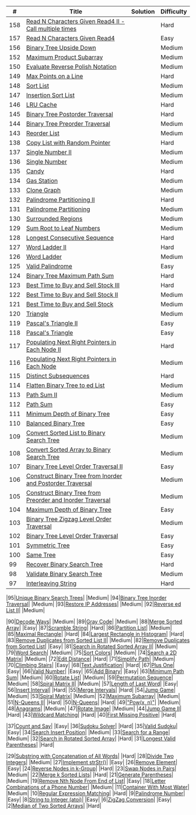 | # | Title | Solution | Difficulty |
|---| ----- | -------- | ---------- |
|158|[Read N Characters Given Read4 II - Call multiple times](https://oj.leetcode.com/problems/read-n-characters-given-read4-ii-call-multiple-times/)| [](./src/readNCharactersGivenRead4/readNCharactersGivenRead4.II.cpp)|Hard|
|157|[Read N Characters Given Read4](https://oj.leetcode.com/problems/read-n-characters-given-read4/)| [](./src/readNCharactersGivenRead4/readNCharactersGivenRead4.cpp)|Easy|
|156|[Binary Tree Upside Down](https://oj.leetcode.com/problems/binary-tree-upside-down/)| [](./src/binaryTreeUpsideDown/binaryTreeUpsideDown.cpp)|Medium|
|152|[Maximum Product Subarray](https://oj.leetcode.com/problems/maximum-product-subarray/)| [](./src/maximumProductSubarray/maximumProductSubarray.cpp)|Medium|
|150|[Evaluate Reverse Polish Notation](https://oj.leetcode.com/problems/evaluate-reverse-polish-notation/)| [](./src/evaluateReversePolishNotation/evaluateReversePolishNotation.cpp)|Medium|
|149|[Max Points on a Line](https://oj.leetcode.com/problems/max-points-on-a-line/)| [](./src/maxPointsOnALine/maxPointsOnALine.cpp)|Hard|
|148|[Sort List](https://oj.leetcode.com/problems/sort-list/)| [](./src/sortList/sortList.cpp)|Medium|
|147|[Insertion Sort List](https://oj.leetcode.com/problems/insertion-sort-list/)| [](./src/insertionSortList/insertionSortList.cpp)|Medium|
|146|[LRU Cache](https://oj.leetcode.com/problems/lru-cache/)| [](./src/LRUCache/LRUCache.cpp)|Hard|
|145|[Binary Tree Postorder Traversal](https://oj.leetcode.com/problems/binary-tree-postorder-traversal/)| [](./src/binaryTreePostorderTraversal/binaryTreePostorderTraversal.cpp)|Hard|
|144|[Binary Tree Preorder Traversal](https://oj.leetcode.com/problems/binary-tree-preorder-traversal/)| [](./src/binaryTreePreorderTraversal/binaryTreePreorderTraversal.cpp)|Medium|
|143|[Reorder List](https://oj.leetcode.com/problems/reorder-list/)| [](./src/reorderList/reorderList.cpp)|Medium|
|138|[Copy List with Random Pointer](https://oj.leetcode.com/problems/copy-list-with-random-pointer/)| [](./src/copyListWithRandomPointer/copyListWithRandomPointer.cpp)|Hard|
|137|[Single Number II](https://oj.leetcode.com/problems/single-number-ii/)| [](./src/singleNumber/singleNumber.II.cpp)|Medium|
|136|[Single Number](https://oj.leetcode.com/problems/single-number/)| [](./src/singleNumber/singleNumber.cpp)|Medium|
|135|[Candy](https://oj.leetcode.com/problems/candy/)| [](./src/candy/candy.cpp)|Hard|
|134|[Gas Station](https://oj.leetcode.com/problems/gas-station/)| [](./src/gasStation/gasStation.cpp)|Medium|
|133|[Clone Graph](https://oj.leetcode.com/problems/clone-graph/)| [](./src/cloneGraph/cloneGraph.cpp)|Medium|
|132|[Palindrome Partitioning II](https://oj.leetcode.com/problems/palindrome-partitioning-ii/)| [](./src/palindromePartitioning/palindromePartitioning.II.cpp)|Hard|
|131|[Palindrome Partitioning](https://oj.leetcode.com/problems/palindrome-partitioning/)| [](./src/palindromePartitioning/palindromePartitioning.cpp)|Medium|
|130|[Surrounded Regions](https://oj.leetcode.com/problems/surrounded-regions/)| [](./src/surroundedRegions/surroundedRegions.cpp)|Medium|
|129|[Sum Root to Leaf Numbers](https://oj.leetcode.com/problems/sum-root-to-leaf-numbers/)| [](./src/sumRootToLeafNumber/sumRootToLeafNumber.cpp)|Medium|
|128|[Longest Consecutive Sequence](https://oj.leetcode.com/problems/longest-consecutive-sequence/)| [](./src/longestConsecutiveSequence/longestConsecutiveSequence.cpp)|Hard|
|127|[Word Ladder II](https://oj.leetcode.com/problems/word-ladder-ii/)| [](./src/wordLadder/wordLadder.II.cpp)|Hard|
|126|[Word Ladder](https://oj.leetcode.com/problems/word-ladder/)| [](./src/wordLadder/wordLadder.cpp)|Medium|
|125|[Valid Palindrome](https://oj.leetcode.com/problems/valid-palindrome/)| [](./src/validPalindrome/validPalindrome.cpp)|Easy|
|124|[Binary Tree Maximum Path Sum](https://oj.leetcode.com/problems/binary-tree-maximum-path-sum/)| [](./src/binaryTreeMaximumPathSum/binaryTreeMaximumPathSum.cpp)|Hard|
|123|[Best Time to Buy and Sell Stock III](https://oj.leetcode.com/problems/best-time-to-buy-and-sell-stock-iii/)| [](./src/bestTimeToBuyAndSellStock/bestTimeToBuyAndSellStock.III.cpp)|Hard|
|122|[Best Time to Buy and Sell Stock II](https://oj.leetcode.com/problems/best-time-to-buy-and-sell-stock-ii/)| [](./src/bestTimeToBuyAndSellStock/bestTimeToBuyAndSellStock.II.cpp)|Medium|
|121|[Best Time to Buy and Sell Stock](https://oj.leetcode.com/problems/best-time-to-buy-and-sell-stock/)| [](./src/bestTimeToBuyAndSellStock/bestTimeToBuyAndSellStock.cpp)|Medium|
|120|[Triangle](https://oj.leetcode.com/problems/triangle/)| [](./src/triangle/triangle.cpp)|Medium|
|119|[Pascal's Triangle II](https://oj.leetcode.com/problems/pascals-triangle-ii/)| [](./src/pascalTriangle/pascalTriangle.II.cpp)|Easy|
|118|[Pascal's Triangle](https://oj.leetcode.com/problems/pascals-triangle/)| [](./src/pascalTriangle/pascalTriangle.cpp)|Easy|
|117|[Populating Next Right Pointers in Each Node II](https://oj.leetcode.com/problems/populating-next-right-pointers-in-each-node-ii/)| [](./src/populatingNextRightPointersInEachNode/populatingNextRightPointersInEachNode.II.cpp)|Hard|
|116|[Populating Next Right Pointers in Each Node](https://oj.leetcode.com/problems/populating-next-right-pointers-in-each-node/)| [](./src/populatingNextRightPointersInEachNode/populatingNextRightPointersInEachNode.cpp)|Medium|
|115|[Distinct Subsequences](https://oj.leetcode.com/problems/distinct-subsequences/)| [](./src/distinctSubsequences/distinctSubsequences.cpp)|Hard|
|114|[Flatten Binary Tree to ed List](https://oj.leetcode.com/problems/flatten-binary-tree-to-ed-list/)| [](./src/flattenBinaryTreeToedList/flattenBinaryTreeToedList.cpp)|Medium|
|113|[Path Sum II](https://oj.leetcode.com/problems/path-sum-ii/)| [](./src/pathSum/pathSum.II.cpp)|Medium|
|112|[Path Sum](https://oj.leetcode.com/problems/path-sum/)| [](./src/pathSum/pathSum.cpp)|Easy|
|111|[Minimum Depth of Binary Tree](https://oj.leetcode.com/problems/minimum-depth-of-binary-tree/)| [](./src/minimumDepthOfBinaryTree/minimumDepthOfBinaryTree.cpp)|Easy|
|110|[Balanced Binary Tree](https://oj.leetcode.com/problems/balanced-binary-tree/)| [](./src/balancedBinaryTree/balancedBinaryTree.cpp)|Easy|
|109|[Convert Sorted List to Binary Search Tree](https://oj.leetcode.com/problems/convert-sorted-list-to-binary-search-tree/)| [](./src/convertSortedListToBinarySearchTree/convertSortedListToBinarySearchTree.cpp)|Medium|
|108|[Convert Sorted Array to Binary Search Tree](https://oj.leetcode.com/problems/convert-sorted-array-to-binary-search-tree/)| [](./src/convertSortedArrayToBinarySearchTree/convertSortedArrayToBinarySearchTree.cpp)|Medium|
|107|[Binary Tree Level Order Traversal II](https://oj.leetcode.com/problems/binary-tree-level-order-traversal-ii/)| [](./src/binaryTreeLevelOrderTraversal/binaryTreeLevelOrderTraversal.II.cpp)|Easy|
|106|[Construct Binary Tree from Inorder and Postorder Traversal](https://oj.leetcode.com/problems/construct-binary-tree-from-inorder-and-postorder-traversal/)| [](./src/constructBinaryTreeFromInorderAndPostorderTraversal/constructBinaryTreeFromInorderAndPostorderTraversal.cpp)|Medium|
|105|[Construct Binary Tree from Preorder and Inorder Traversal](https://oj.leetcode.com/problems/construct-binary-tree-from-preorder-and-inorder-traversal/)| [](./src/constructBinaryTreeFromPreorderAndInorderTraversal/constructBinaryTreeFromPreorderAndInorderTraversal.cpp)|Medium|
|104|[Maximum Depth of Binary Tree](https://oj.leetcode.com/problems/maximum-depth-of-binary-tree/)| [](./src/maximumDepthOfBinaryTree/maximumDepthOfBinaryTree.cpp)|Easy|
|103|[Binary Tree Zigzag Level Order Traversal](https://oj.leetcode.com/problems/binary-tree-zigzag-level-order-traversal/)| [](./src/binaryTreeZigzagLevelOrderTraversal/binaryTreeZigzagLevelOrderTraversal.cpp)|Medium|
|102|[Binary Tree Level Order Traversal](https://oj.leetcode.com/problems/binary-tree-level-order-traversal/)| [](./src/binaryTreeLevelOrderTraversal/binaryTreeLevelOrderTraversal.cpp)|Easy|
|101|[Symmetric Tree](https://oj.leetcode.com/problems/symmetric-tree/)| [](./src/symmetricTree/symmetricTree.cpp)|Easy|
|100|[Same Tree](https://oj.leetcode.com/problems/same-tree/)| [](./src/sameTree/sameTree.cpp)|Easy|
|99|[Recover Binary Search Tree](https://oj.leetcode.com/problems/recover-binary-search-tree/)| [](./src/recoverBinarySearchTree/recoverBinarySearchTree.cpp)|Hard|
|98|[Validate Binary Search Tree](https://oj.leetcode.com/problems/validate-binary-search-tree/)| [](./src/validateBinarySearchTree/validateBinarySearchTree.cpp)|Medium|
|97|[Interleaving String](https://oj.leetcode.com/problems/interleaving-string/)| [](./src/interleavingString/interleavingString.cpp)|Hard|

|95|[Unique Binary Search Trees](https://oj.leetcode.com/problems/unique-binary-search-trees/)| [](./src/uniqueBinarySearchTrees/uniqueBinarySearchTrees.cpp)|Medium|
|94|[Binary Tree Inorder Traversal](https://oj.leetcode.com/problems/binary-tree-inorder-traversal/)| [](./src/binaryTreeInorderTraversal/binaryTreeInorderTraversal.cpp)|Medium|
|93|[Restore IP Addresses](https://oj.leetcode.com/problems/restore-ip-addresses/)| [](./src/restoreIPAddresses/restoreIPAddresses.cpp)|Medium|
|92|[Reverse ed List II](https://oj.leetcode.com/problems/reverse-ed-list-ii/)| [](./src/reverseedList/reverseedList.II.cpp)|Medium|

|90|[Decode Ways](https://oj.leetcode.com/problems/decode-ways/)| [](./src/decodeWays/decodeWays.cpp)|Medium|
|89|[Gray Code](https://oj.leetcode.com/problems/gray-code/)| [](./src/grayCode/grayCode.cpp)|Medium|
|88|[Merge Sorted Array](https://oj.leetcode.com/problems/merge-sorted-array/)| [](./src/mergeTwoSortedArray/mergeTwoSortedArray.cpp)|Easy|
|87|[Scramble String](https://oj.leetcode.com/problems/scramble-string/)| [](./src/scrambleString/scrambleString.cpp)|Hard|
|86|[Partition List](https://oj.leetcode.com/problems/partition-list/)| [](./src/partitionList/partitionList.cpp)|Medium|
|85|[Maximal Rectangle](https://oj.leetcode.com/problems/maximal-rectangle/)| [](./src/maximalRectangle/maximalRectangle.cpp)|Hard|
|84|[Largest Rectangle in Histogram](https://oj.leetcode.com/problems/largest-rectangle-in-histogram/)| [](./src/largestRectangleInHistogram/largestRectangleInHistogram.cpp)|Hard|
|83|[Remove Duplicates from Sorted List II](https://oj.leetcode.com/problems/remove-duplicates-from-sorted-list-ii/)| [](./src/removeDuplicatesFromSortedList/removeDuplicatesFromSortedList.II.cpp)|Medium|
|82|[Remove Duplicates from Sorted List](https://oj.leetcode.com/problems/remove-duplicates-from-sorted-list/)| [](./src/removeDuplicatesFromSortedList/removeDuplicatesFromSortedList.cpp)|Easy|
|81|[Search in Rotated Sorted Array II](https://oj.leetcode.com/problems/search-in-rotated-sorted-array-ii/)| [](./src/searchInRotatedSortedArray/searchInRotatedSortedArray.II.cpp)|Medium|
|79|[Word Search](https://oj.leetcode.com/problems/word-search/)| [](./src/wordSearch/wordSearch.cpp)|Medium|
|75|[Sort Colors](https://oj.leetcode.com/problems/sort-colors/)| [](./src/sortColors/sortColors.cpp)|Medium|
|74|[Search a 2D Matrix](https://oj.leetcode.com/problems/search-a-2d-matrix/)| [](./src/search2DMatrix/search2DMatrix.cpp)|Medium|
|72|[Edit Distance](https://oj.leetcode.com/problems/edit-distance/)| [](./src/editDistance/editDistance.cpp)|Hard|
|71|[Simplify Path](https://oj.leetcode.com/problems/simplify-path/)| [](./src/simplifyPath/simplifyPath.cpp)|Medium|
|70|[Climbing Stairs](https://oj.leetcode.com/problems/climbing-stairs/)| [](./src/climbStairs/climbStairs.cpp)|Easy|
|68|[Text Justification](https://oj.leetcode.com/problems/text-justification/)| [](./src/textJustification/textJustification.cpp)|Hard|
|67|[Plus One](https://oj.leetcode.com/problems/plus-one/)| [](./src/plusOne/plusOne.cpp)|Easy|
|66|[Valid Number](https://oj.leetcode.com/problems/valid-number/)| [](./src/validNumber/validNumber.cpp)|Easy|
|65|[Add Binary](https://oj.leetcode.com/problems/add-binary/)| [](./src/addBinary/addBinary.cpp)|Easy|
|63|[Minimum Path Sum](https://oj.leetcode.com/problems/minimum-path-sum/)| [](./src/minimumPathSum/minimumPathSum.cpp)|Medium|
|60|[Rotate List](https://oj.leetcode.com/problems/rotate-list/)| [](./src/rotateList/rotateList.cpp)|Medium|
|59|[Permutation Sequence](https://oj.leetcode.com/problems/permutation-sequence/)| [](./src/permutationSequence/permutationSequence.cpp)|Medium|
|58|[Spiral Matrix II](https://oj.leetcode.com/problems/spiral-matrix-ii/)| [](./src/spiralMatrix/spiralMatrix.II.cpp)|Medium|
|57|[Length of Last Word](https://oj.leetcode.com/problems/length-of-last-word/)| [](./src/lengthOfLastWord/lengthOfLastWord.cpp)|Easy|
|56|[Insert Interval](https://oj.leetcode.com/problems/insert-interval/)| [](./src/insertInterval/insertInterval.cpp)|Hard|
|55|[Merge Intervals](https://oj.leetcode.com/problems/merge-intervals/)| [](./src/mergeIntervals/mergeIntervals.cpp)|Hard|
|54|[Jump Game](https://oj.leetcode.com/problems/jump-game/)| [](./src/jumpGame/jumpGame.cpp)|Medium|
|53|[Spiral Matrix](https://oj.leetcode.com/problems/spiral-matrix/)| [](./src/spiralMatrix/spiralMatrix.cpp)|Medium|
|52|[Maximum Subarray](https://oj.leetcode.com/problems/maximum-subarray/)| [](./src/maximumSubArray/maximumSubArray.cpp)|Medium|
|51|[N-Queens II](https://oj.leetcode.com/problems/n-queens-ii/)| [](./src/nQueens/nQueuens.II.cpp)|Hard|
|50|[N-Queens](https://oj.leetcode.com/problems/n-queens/)| [](./src/nQueens/nQueuens.cpp)|Hard|
|49|["Pow(x, n)"](https://oj.leetcode.com/problems/powx-n/)| [](./src/pow/pow.cpp)|Medium|
|48|[Anagrams](https://oj.leetcode.com/problems/anagrams/)| [](./src/anagrams/anagrams.cpp)|Medium|
|47|[Rotate Image](https://oj.leetcode.com/problems/rotate-image/)| [](./src/rotateImage/rotateImage.cpp)|Medium|
|44|[Jump Game II](https://oj.leetcode.com/problems/jump-game-ii/)| [](./src/jumpGame/jumpGame.II.cpp)|Hard|
|43|[Wildcard Matching](https://oj.leetcode.com/problems/wildcard-matching/)| [](./src/wildcardMatching/wildcardMatching.cpp)|Hard|
|40|[First Missing Positive](https://oj.leetcode.com/problems/first-missing-positive/)| [](./src/firstMissingPositive/firstMissingPositive.cpp)|Hard|

|37|[Count and Say](https://oj.leetcode.com/problems/count-and-say/)| [](./src/countAndSay/countAndSay.cpp)|Easy|
|36|[Sudoku Solver](https://oj.leetcode.com/problems/sudoku-solver/)| [](./src/sudokuSolver/sudokuSolver.cpp)|Hard|
|35|[Valid Sudoku](https://oj.leetcode.com/problems/valid-sudoku/)| [](./src/validSudoku/validSudoku.cpp)|Easy|
|34|[Search Insert Position](https://oj.leetcode.com/problems/search-insert-position/)| [](./src/searchInsertPosition/searchInsertPosition.cpp)|Medium|
|33|[Search for a Range](https://oj.leetcode.com/problems/search-for-a-range/)| [](./src/searchForRange/searchForRange.cpp)|Medium|
|32|[Search in Rotated Sorted Array](https://oj.leetcode.com/problems/search-in-rotated-sorted-array/)| [](./src/searchInRotatedSortedArray/searchInRotatedSortedArray.cpp)|Hard|
|31|[Longest Valid Parentheses](https://oj.leetcode.com/problems/longest-valid-parentheses/)| [](./src/longestValidParentheses/longestValidParentheses.cpp)|Hard|

|29|[Substring with Concatenation of All Words](https://oj.leetcode.com/problems/substring-with-concatenation-of-all-words/)| [](./src/substringWithConcatenationOfAllWords/substringWithConcatenationOfAllWords.cpp)|Hard|
|28|[Divide Two Integers](https://oj.leetcode.com/problems/divide-two-integers/)| [](./src/divideTwoInt/divideTwoInt.cpp)|Medium|
|27|[Implement strStr()](https://oj.leetcode.com/problems/implement-strstr/)| [](./src/strStr/strStr.cpp)|Easy|
|26|[Remove Element](https://oj.leetcode.com/problems/remove-element/)| [](./src/removeElement/removeElement.cpp)|Easy|
|24|[Reverse Nodes in k-Group](https://oj.leetcode.com/problems/reverse-nodes-in-k-group/)| [](./src/reverseNodesInKGroup/reverseNodesInKGroup.cpp)|Hard|
|23|[Swap Nodes in Pairs](https://oj.leetcode.com/problems/swap-nodes-in-pairs/)| [](./src/swapNodesInPairs/swapNodesInPairs.cpp)|Medium|
|22|[Merge k Sorted Lists](https://oj.leetcode.com/problems/merge-k-sorted-lists/)| [](./src/mergeKSortedLists/mergeKSortedLists.cpp)|Hard|
|21|[Generate Parentheses](https://oj.leetcode.com/problems/generate-parentheses/)| [](./src/generateParentheses/generateParentheses.cpp)|Medium|
|19|[Remove Nth Node From End of List](https://oj.leetcode.com/problems/remove-nth-node-from-end-of-list/)| [](./src/removeNthNodeFromEndOfList/removeNthNodeFromEndOfList.cpp)|Easy|
|18|[Letter Combinations of a Phone Number](https://oj.leetcode.com/problems/letter-combinations-of-a-phone-number/)| [](./src/letterCombinationsOfAPhoneNumber/letterCombinationsOfAPhoneNumber.cpp)|Medium|
|11|[Container With Most Water](https://oj.leetcode.com/problems/container-with-most-water/)| [](./src/containerWithMostWater/containerWithMostWater.cpp)|Medium|
|10|[Regular Expression Matching](https://oj.leetcode.com/problems/regular-expression-matching/)| [](./src/regularExpressionMatching/regularExpressionMatching.cpp)|Hard|
|9|[Palindrome Number](https://oj.leetcode.com/problems/palindrome-number/)| [](./src/palindromeNumber/palindromeNumber.cpp)|Easy|
|8|[String to Integer (atoi)](https://oj.leetcode.com/problems/string-to-integer-atoi/)| [](./src/stringToIntegerAtoi/stringToIntegerAtoi.cpp)|Easy|
|6|[ZigZag Conversion](https://oj.leetcode.com/problems/zigzag-conversion/)| [](./src/zigZagConversion/zigZagConversion.cpp)|Easy|
|2|[Median of Two Sorted Arrays](https://oj.leetcode.com/problems/median-of-two-sorted-arrays/)| [](./src/medianOfTwoSortedArrays/medianOfTwoSortedArrays.cpp)|Hard|
